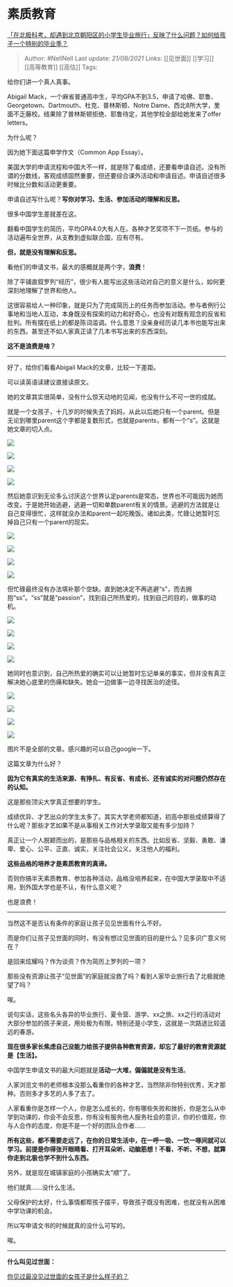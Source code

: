 # 素质教育
[「在北极科考，却遇到北京朝阳区的小学生毕业旅行」反映了什么问题？如何给孩子一个特别的毕业季？](https://www.zhihu.com/question/461429592/answer/1921513638)

> Author: #NellNell 
Last update: *21/08/2021* 
Links: [[见世面]] [[学习]] [[高等教育]] [[高估]]
Tags:  



给你们讲一个真人真事。

Abigail Mack，一个麻省普通高中生，平均GPA不到3.5，申请了哈佛、耶鲁、Georgetown、Dartmouth、杜克、普林斯顿、Notre Dame、西北8所大学，里面不乏藤校。结果除了普林斯顿拒绝、耶鲁待定，其他学校全部给她发来了offer letters。

为什么呢？

因为她下面这篇申学作文（Common App Essay）。

美国大学的申请流程和中国大不一样，就是除了看成绩，还要看申请自述。没有所谓的分数线，客观成绩固然重要，但还要综合课外活动和申请自述。申请自述很多时候比分数和活动更重要。

申请自述写什么呢？**写你对学习、生活、参加活动的理解和反思。**

很多中国学生差就差在这。

翻看中国学生的简历，平均GPA4.0大有人在。各种才艺奖项不下一页纸。参与的活动遍布全世界，从支教到虚拟联合国，应有尽有。

**但，就是没有理解和反思。**

看他们的申请文书，最大的感概就是两个字，**浪费**！

除了平铺直叙罗列“经历”，很少有人能写出这些活动对自己的意义是什么，如何更深刻地理解了世界和他人。

这很容易给人一种印象，就是只为了完成简历上的任务而参加活动。参与者例行公事地和当地人互动，本身既没有探索的动力和好奇心，也没有对既有观念的反省和批判。所有摆在纸上的都是陈词滥调。什么意思？没亲身经历读几本书也能写出来的东西。甚至还不如人家真正读了几本书写出来的东西深刻。

**这不是浪费是啥？**

---

好了，给你们看看Abigail Mack的文章，比较一下差距。

可以读英语读建议直接读原文。

她的文章其实很简单，没有什么惊天动地的见闻，也没有什么不可一世的成就。

就是一个女孩子，十几岁的时候失去了妈妈，从此以后她只有一个parent。但是无论到哪里parent这个字都是复数形式，也就是parents，都有一个“s”。这就是她文章的切入点。

![](https://pic2.zhimg.com/50/v2-ea95f1d3c48173f1fe38c65ec352dc8d_720w.jpg?source=c8b7c179)

![](https://pic2.zhimg.com/80/v2-ea95f1d3c48173f1fe38c65ec352dc8d_720w.jpg?source=c8b7c179)

![](https://pic1.zhimg.com/50/v2-a5cb5c15cf38ce70a9cda8d4625b835a_720w.jpg?source=c8b7c179)

![](https://pic1.zhimg.com/80/v2-a5cb5c15cf38ce70a9cda8d4625b835a_720w.jpg?source=c8b7c179)

  

然后她意识到无论多么讨厌这个世界认定parents是常态，世界也不可能因为她而改变。于是她开始逃避，逃避一切和单数parent有关的情景。逃避的方法就是让自己变得很忙，这样就没办法和parent一起吃晚饭。诸如此类，忙碌让她暂时忘掉自己只有一个parent的现实。

![](https://pica.zhimg.com/50/v2-2f7c866e9d0a09e79e3f9f23770b5067_720w.jpg?source=c8b7c179)

![](https://pica.zhimg.com/80/v2-2f7c866e9d0a09e79e3f9f23770b5067_720w.jpg?source=c8b7c179)

![](https://pic3.zhimg.com/50/v2-b45a71c2e3424ee4a5e98da7cf9f7557_720w.jpg?source=c8b7c179)

![](https://pic3.zhimg.com/80/v2-b45a71c2e3424ee4a5e98da7cf9f7557_720w.jpg?source=c8b7c179)

  

但忙碌最终没有办法填补那个空缺。直到她决定不再逃避“s”，而去拥抱“ss”。“ss”就是“passion”，找到自己所热爱的，找到自己的目的，做事的动机。

![](https://pic2.zhimg.com/50/v2-f93de9d8e0ee87d0941911a4a6b7fb13_720w.jpg?source=c8b7c179)

![](https://pic2.zhimg.com/80/v2-f93de9d8e0ee87d0941911a4a6b7fb13_720w.jpg?source=c8b7c179)

![](https://pic3.zhimg.com/50/v2-0acf817d52d54781ca440b13dc0a4e10_720w.jpg?source=c8b7c179)

![](https://pic3.zhimg.com/80/v2-0acf817d52d54781ca440b13dc0a4e10_720w.jpg?source=c8b7c179)

她同时也意识到，自己所热爱的确实可以让她暂时忘记单亲的事实，但并没有真正解决她心底里的伤痛和缺失。她会一边做事一边寻找医治的途径。

![](https://pic1.zhimg.com/50/v2-e00e756ec6c9a331f8b18e78e5936693_720w.jpg?source=c8b7c179)

![](https://pic1.zhimg.com/80/v2-e00e756ec6c9a331f8b18e78e5936693_720w.jpg?source=c8b7c179)

![](https://pic2.zhimg.com/50/v2-e6e0c9f88a3299dd998cf07519fe4490_720w.jpg?source=c8b7c179)

![](https://pic2.zhimg.com/80/v2-e6e0c9f88a3299dd998cf07519fe4490_720w.jpg?source=c8b7c179)

图片不是全部的文章。感兴趣的可以自己google一下。

这篇文章为什么好？

**因为它有真实的生活来源、有挣扎、有反省、有成长、还有诚实的对问题仍然存在的认知。**

这是那些顶尖大学真正想要的学生。

成绩优异、才艺出众的学生太多了。其实大学老师都知道，初高中那些成绩算得了什么呢？那些才艺如果不是从事相关工作对大学录取又能有多少加持？

真正让一个人脱颖而出的，是那些与品格相关的东西。比如反省、坚毅、勇敢、谦卑、爱心、公平、正直、诚实，关注社会公义，关注他人的福利。

**这些品格的培养才是素质教育的真谛。**

否则你搞半天素质教育、参加各种活动，品格没培养起来，在中国大学录取中不适用，到外国大学也是不认，有什么意义呢？

也是浪费！

---

当然这不是否认有条件的家庭让孩子见见世面有什么不好。

而是你们让孩子见世面的同时，有没有想过见世面的目的是什么？见多识广意义何在？

是回来炫耀吗？作为谈资？作为简历上罗列的一项？

那些没有资源让孩子“见世面”的家庭就没救了吗？看到人家毕业旅行去了北极就绝望了吗？

唉。

说句实话，这些名头各异的毕业旅行、夏令营、游学、xx之旅、xx之行的活动对大部分参加的孩子来说，用处极为有限。特别还是小学生，这就是一次路途比较遥远的春游。

**现在很多家长焦虑自己没能力给孩子提供各种教育资源，却忘了最好的教育资源就是【生活】。**

中国学生申请文书的最大问题就是**活动一大堆，偏偏就是没有生活**。

人家浏览文书的老师根本没那么看重你的各种才艺，当然除非你特别优秀，天才那种。否则多才多艺的人多了去了。

人家看重你是怎样一个人，你是怎么成长的，你有哪些失败和挫折，你是怎么从中学到功课的，你会不会反思，你有没有服务他人服务社会的意识，你的价值观，你与人合作的态度，你是不是一个好的团队合作者……

**所有这些，都不需要走远了，在你的日常生活中，在一呼一吸、一饮一啄间就可以学习。前提是你得张开眼睛看、打开耳朵听、动脑筋想！不看、不听、不想，就算你走到北极也学不到什么东西。**

另外，就是现在城镇家庭的小孩确实太“顺”了。

他们就真……没什么生活。

父母保护的太好，什么事情都帮孩子摆平，导致孩子既没有困难，也就没有从困难中学功课的机会。

所以写申请文书的时候就真的没什么可写的。

唉。

---

**什么叫见过世面：**

[你见过最没见过世面的女孩子是什么样子的？](https://www.zhihu.com/question/296166690/answer/863271430)